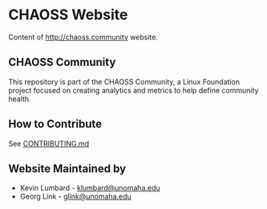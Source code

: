 # CHAOSS Website
Content of http://chaoss.community website.

## CHAOSS Community
This repository is part of the CHAOSS Community, a Linux Foundation project focused on creating analytics and metrics to help define community health.

## How to Contribute
See [CONTRIBUTING.md](CONTRIBUTING.md)

## Website Maintained by
* Kevin Lumbard - klumbard@unomaha.edu
* Georg Link - glink@unomaha.edu
